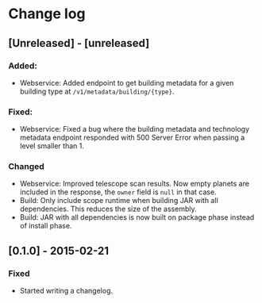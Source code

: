 # Change log

## [Unreleased] - [unreleased]
### Added:
- Webservice: Added endpoint to get building metadata for a given building type at `/v1/metadata/building/{type}`.

### Fixed:
- Webservice: Fixed a bug where the building metadata and technology metadata endpoint responded with 500 Server Error when passing a level smaller than 1.

### Changed
- Webservice: Improved telescope scan results. Now empty planets are included in the response, the `owner` field is `null` in that case.
- Build: Only include scope runtime when building JAR with all dependencies. This reduces the size of the assembly.
- Build: JAR with all dependencies is now built on package phase instead of install phase.

## [0.1.0] - 2015-02-21
### Fixed
- Started writing a changelog.